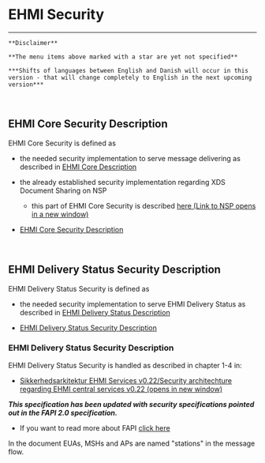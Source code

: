 # EHMI Security 

***

    **Disclaimer** 
    
    **The menu items above marked with a star are yet not specified**
    
    ***Shifts of languages between English and Danish will occur in this version - that will change completely to English in the next upcoming version***
    
<br/> 

## EHMI Core Security Description

EHMI Core Security is defined as
- the needed security implementation to serve message delivering as described in [EHMI Core Description](../ecore/index.md#ehmi-core-description)
- the already established security implementation regarding XDS Document Sharing on NSP
    - this part of EHMI Core Security is described <a href="https://www.nspop.dk/display/Web3/E.+Sikkerhed+og+Logning" target="_blank">here (Link to NSP opens in a new window)</a>

- [EHMI Core Security Description](security-specification-of-ehmi-core.md)

<br/> 

## EHMI Delivery Status Security Description

EHMI Delivery Status Security is defined as
- the needed security implementation to serve EHMI Delivery Status as described in [EHMI Delivery Status Description](../eds/index.md#ehmi-delivery-status-description)

- [EHMI Delivery Status Security Description](security-specification-of-ehmi-eds.md)

### EHMI Delivery Status Security Description

EHMI Delivery Status Security is handled as described in chapter 1-4 in:
- <a href="./media/Sikkerhedsarkitektur EHMI Services v0.22.pdf" target="_blank">Sikkerhedsarkitektur EHMI Services v0.22/Security architechture regarding EHMI central services v0.22 (opens in new window)</a>

<b><i>This specification has been updated with security specifications pointed out in the FAPI 2.0 specification.</i></b>
- If you want to read more about FAPI <a href="https://medium.com/@hidebike712/fapi2-explained-8602e52596e5" target="_blank">click here</a> 


In the document EUAs, MSHs and APs are named "stations" in the message flow.

<br/> 
